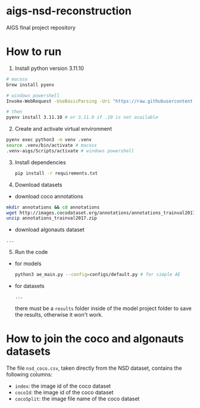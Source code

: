 # aigs-nsd-reconstruction
AIGS final project repository

# How to run
1. Install python version 3.11.10
```bash
# macosx
brew install pyenv

# windows powershell
Invoke-WebRequest -UseBasicParsing -Uri "https://raw.githubusercontent.com/pyenv-win/pyenv-win/master/pyenv-win/install-pyenv-win.ps1" -OutFile "./install-pyenv-win.ps1"; &"./install-pyenv-win.ps1"

# then
pyenv install 3.11.10 # or 3.11.9 if .10 is not available
```

2. Create and activate virtual environment
```bash
pyenv exec python3 -m venv .venv
source .venv/bin/activate # macosx
.venv-aigs/Scripts/activate # windows powershell
```

3. Install dependencies
    ```bash
    pip install -r requirements.txt
    ```

4. Download datasets
- download coco annotations
```bash
mkdir annotations && cd annotations
wget http://images.cocodataset.org/annotations/annotations_trainval2017.zip
unzip annotations_trainval2017.zip
```

- download algonauts dataset
```bash
...
```

5. Run the code
- for models
    ```bash
    python3 ae_main.py --config=configs/default.py # for simple AE
    ```
- for datasets
    ```bash
    ...
    ```
    there must be a `results` folder inside of the model project folder to save the results, otherwise it won't work.

# How to join the coco and algonauts datasets

The file `nsd_coco.csv`, taken directly from the NSD dataset, contains the following columns:
- `index`: the image id of the coco dataset
- `cocoId`: the image id of the coco dataset
- `cocoSplit`: the image file name of the coco dataset
